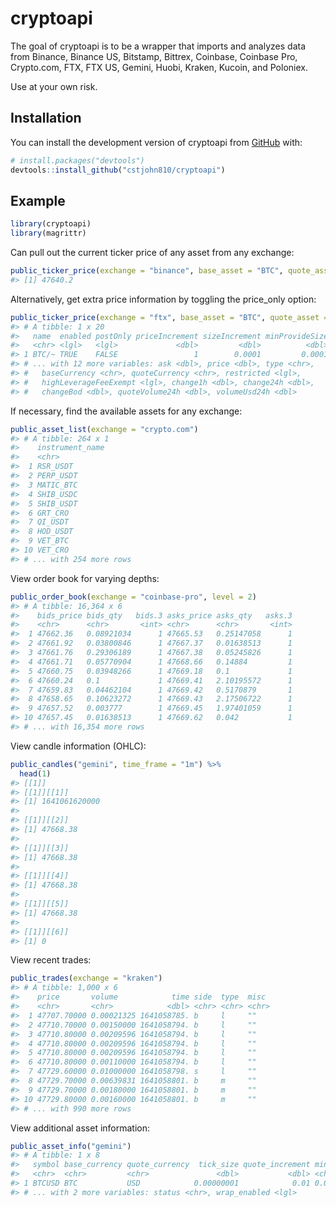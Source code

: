 
<!-- README.md is generated from README.Rmd. Please edit that file -->

# cryptoapi

<!-- badges: start -->
<!-- badges: end -->

The goal of cryptoapi is to be a wrapper that imports and analyzes data
from Binance, Binance US, Bitstamp, Bittrex, Coinbase, Coinbase Pro,
Crypto.com, FTX, FTX US, Gemini, Huobi, Kraken, Kucoin, and Poloniex.

Use at your own risk.

## Installation

You can install the development version of cryptoapi from
[GitHub](https://github.com/) with:

``` r
# install.packages("devtools")
devtools::install_github("cstjohn810/cryptoapi")
```

## Example

``` r
library(cryptoapi)
library(magrittr)
```

Can pull out the current ticker price of any asset from any exchange:

``` r
public_ticker_price(exchange = "binance", base_asset = "BTC", quote_asset = "USD")
#> [1] 47640.2
```

Alternatively, get extra price information by toggling the price\_only
option:

``` r
public_ticker_price(exchange = "ftx", base_asset = "BTC", quote_asset = "USD", price_only = FALSE)
#> # A tibble: 1 x 20
#>   name  enabled postOnly priceIncrement sizeIncrement minProvideSize  last   bid
#>   <chr> <lgl>   <lgl>             <dbl>         <dbl>          <dbl> <dbl> <dbl>
#> 1 BTC/~ TRUE    FALSE                 1        0.0001         0.0001 47659 47660
#> # ... with 12 more variables: ask <dbl>, price <dbl>, type <chr>,
#> #   baseCurrency <chr>, quoteCurrency <chr>, restricted <lgl>,
#> #   highLeverageFeeExempt <lgl>, change1h <dbl>, change24h <dbl>,
#> #   changeBod <dbl>, quoteVolume24h <dbl>, volumeUsd24h <dbl>
```

If necessary, find the available assets for any exchange:

``` r
public_asset_list(exchange = "crypto.com")
#> # A tibble: 264 x 1
#>    instrument_name
#>    <chr>          
#>  1 RSR_USDT       
#>  2 PERP_USDT      
#>  3 MATIC_BTC      
#>  4 SHIB_USDC      
#>  5 SHIB_USDT      
#>  6 GRT_CRO        
#>  7 QI_USDT        
#>  8 HOD_USDT       
#>  9 VET_BTC        
#> 10 VET_CRO        
#> # ... with 254 more rows
```

View order book for varying depths:

``` r
public_order_book(exchange = "coinbase-pro", level = 2)
#> # A tibble: 16,364 x 6
#>    bids_price bids_qty   bids.3 asks_price asks_qty   asks.3
#>    <chr>      <chr>       <int> <chr>      <chr>       <int>
#>  1 47662.36   0.08921034      1 47665.53   0.25147058      1
#>  2 47661.92   0.03800846      1 47667.37   0.01638513      1
#>  3 47661.76   0.29306189      1 47667.38   0.05245826      1
#>  4 47661.71   0.05770904      1 47668.66   0.14884         1
#>  5 47660.75   0.03948266      1 47669.18   0.1             1
#>  6 47660.24   0.1             1 47669.41   2.10195572      1
#>  7 47659.83   0.04462104      1 47669.42   0.5170879       1
#>  8 47658.65   0.10623272      1 47669.43   2.17506722      1
#>  9 47657.52   0.003777        1 47669.45   1.97401059      1
#> 10 47657.45   0.01638513      1 47669.62   0.042           1
#> # ... with 16,354 more rows
```

View candle information (OHLC):

``` r
public_candles("gemini", time_frame = "1m") %>% 
  head(1)
#> [[1]]
#> [[1]][[1]]
#> [1] 1641061620000
#> 
#> [[1]][[2]]
#> [1] 47668.38
#> 
#> [[1]][[3]]
#> [1] 47668.38
#> 
#> [[1]][[4]]
#> [1] 47668.38
#> 
#> [[1]][[5]]
#> [1] 47668.38
#> 
#> [[1]][[6]]
#> [1] 0
```

View recent trades:

``` r
public_trades(exchange = "kraken")
#> # A tibble: 1,000 x 6
#>    price       volume            time side  type  misc 
#>    <chr>       <chr>            <dbl> <chr> <chr> <chr>
#>  1 47707.70000 0.00021325 1641058785. b     l     ""   
#>  2 47710.70000 0.00150000 1641058794. b     l     ""   
#>  3 47710.80000 0.00209596 1641058794. b     l     ""   
#>  4 47710.80000 0.00209596 1641058794. b     l     ""   
#>  5 47710.80000 0.00209596 1641058794. b     l     ""   
#>  6 47710.80000 0.00110000 1641058794. b     l     ""   
#>  7 47729.60000 0.01000000 1641058798. s     l     ""   
#>  8 47729.70000 0.00639831 1641058801. b     m     ""   
#>  9 47729.70000 0.00180000 1641058801. b     m     ""   
#> 10 47729.80000 0.00160000 1641058801. b     m     ""   
#> # ... with 990 more rows
```

View additional asset information:

``` r
public_asset_info("gemini")
#> # A tibble: 1 x 8
#>   symbol base_currency quote_currency  tick_size quote_increment min_order_size
#>   <chr>  <chr>         <chr>               <dbl>           <dbl> <chr>         
#> 1 BTCUSD BTC           USD            0.00000001            0.01 0.00001       
#> # ... with 2 more variables: status <chr>, wrap_enabled <lgl>
```
